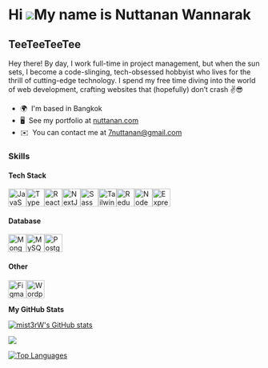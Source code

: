 Hi ![](https://user-images.githubusercontent.com/18350557/176309783-0785949b-9127-417c-8b55-ab5a4333674e.gif)My name is Nuttanan Wannarak
=========================================================================================================================================

TeeTeeTeeTee
--------------------------

Hey there! By day, I work full-time in project management, but when the sun sets, I become a code-slinging, tech-obsessed hobbyist who lives for the thrill of cutting-edge technology. I spend my free time diving into the world of web development, crafting websites that (hopefully) don’t crash ✌️😎


*   🌍  I'm based in Bangkok
*   🖥️  See my portfolio at [nuttanan.com](http://nuttanan.com)
*   ✉️  You can contact me at [7nuttanan@gmail.com](mailto:7nuttanan@gmail.com)

### Skills 

#### Tech Stack

<p align="left">
  <a
      href="https://developer.mozilla.org/en-US/docs/Web/JavaScript"
      target="_blank"
      rel="noreferrer"
      ><img
        src="https://raw.githubusercontent.com/danielcranney/readme-generator/main/public/icons/skills/javascript-colored.svg"
        width="36"
        height="36"
        alt="JavaScript" /></a
    ><a href="https://www.typescriptlang.org/" target="_blank" rel="noreferrer"
      ><img
        src="https://raw.githubusercontent.com/danielcranney/readme-generator/main/public/icons/skills/typescript-colored.svg"
        width="36"
        height="36"
        alt="TypeScript" /></a
    ><a href="https://reactjs.org/" target="_blank" rel="noreferrer"
      ><img
        src="https://raw.githubusercontent.com/danielcranney/readme-generator/main/public/icons/skills/react-colored.svg"
        width="36"
        height="36"
        alt="React" /></a
    ><a href="https://nextjs.org/docs" target="_blank" rel="noreferrer"
      ><img
        src="https://raw.githubusercontent.com/danielcranney/readme-generator/main/public/icons/skills/nextjs-colored.svg"
        width="36"
        height="36"
        alt="NextJs" /></a
    ><a href="https://sass-lang.com/" target="_blank" rel="noreferrer"
      ><img
        src="https://raw.githubusercontent.com/danielcranney/readme-generator/main/public/icons/skills/sass-colored.svg"
        width="36"
        height="36"
        alt="Sass" /></a
    ><a href="https://tailwindcss.com/" target="_blank" rel="noreferrer"
      ><img
        src="https://raw.githubusercontent.com/danielcranney/readme-generator/main/public/icons/skills/tailwindcss-colored.svg"
        width="36"
        height="36"
        alt="TailwindCSS" /></a
    ><a href="https://redux.js.org/" target="_blank" rel="noreferrer"
      ><img
        src="https://raw.githubusercontent.com/danielcranney/readme-generator/main/public/icons/skills/redux-colored.svg"
        width="36"
        height="36"
        alt="Redux" /></a
    ><a href="https://nodejs.org/en/" target="_blank" rel="noreferrer"
      ><img
        src="https://raw.githubusercontent.com/danielcranney/readme-generator/main/public/icons/skills/nodejs-colored.svg"
        width="36"
        height="36"
        alt="NodeJS" /></a
    ><a href="https://expressjs.com/" target="_blank" rel="noreferrer"
      ><img
        src="https://raw.githubusercontent.com/danielcranney/readme-generator/main/public/icons/skills/express-colored.svg"
        width="36"
        height="36"
        alt="Express" /></a
    >
</p>

#### Database
<p align="left">
<a href="https://www.mongodb.com/" target="_blank" rel="noreferrer"
      ><img
        src="https://raw.githubusercontent.com/danielcranney/readme-generator/main/public/icons/skills/mongodb-colored.svg"
        width="36"
        height="36"
        alt="MongoDB" /></a
    ><a href="https://www.mysql.com/" target="_blank" rel="noreferrer"
      ><img
        src="https://raw.githubusercontent.com/danielcranney/readme-generator/main/public/icons/skills/mysql-colored.svg"
        width="36"
        height="36"
        alt="MySQL" /></a
    ><a href="https://www.postgresql.org/" target="_blank" rel="noreferrer"
      ><img
        src="https://raw.githubusercontent.com/danielcranney/readme-generator/main/public/icons/skills/postgresql-colored.svg"
        width="36"
        height="36"
        alt="PostgreSQL" /></a
    >
</p>

#### Other
<p align="left"> 
<a href="https://www.figma.com/" target="_blank" rel="noreferrer"
      ><img
        src="https://raw.githubusercontent.com/danielcranney/readme-generator/main/public/icons/skills/figma-colored.svg"
        width="36"
        height="36"
        alt="Figma" /></a
    ><a href="https://wordpress.com" target="_blank" rel="noreferrer"
      ><img
        src="https://raw.githubusercontent.com/danielcranney/readme-generator/main/public/icons/skills/wordpress-colored.svg"
        width="36"
        height="36"
        alt="Wordpress"
    /></a>
</p>
                    
<b>My GitHub Stats</b>

<a href="http://www.github.com/mist3rW"><img src="https://github-readme-stats.vercel.app/api?username=mist3rW&show_icons=true&hide=&count_private=true&title_color=0891b2&text_color=ffffff&icon_color=0891b2&bg_color=1c1917&hide_border=true&show_icons=true" alt="mist3rW's GitHub stats" /></a>

<a href="http://www.github.com/mist3rW"><img src="https://github-readme-streak-stats.herokuapp.com/?user=mist3rW&stroke=ffffff&background=1c1917&ring=0891b2&fire=0891b2&currStreakNum=ffffff&currStreakLabel=0891b2&sideNums=ffffff&sideLabels=ffffff&dates=ffffff&hide_border=true" /></a>

<a href="https://github.com/mist3rW" align="left"><img src="https://github-readme-stats.vercel.app/api/top-langs/?username=mist3rW&langs_count=10&title_color=0891b2&text_color=ffffff&icon_color=0891b2&bg_color=1c1917&hide_border=true&locale=en&custom_title=Top%20%Languages" alt="Top Languages" /></a>
